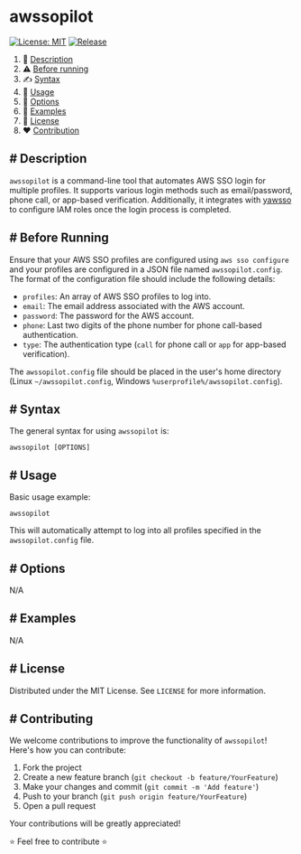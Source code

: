 # awssopilot

[![License: MIT](https://img.shields.io/github/license/username/awssopilot?color=orange&cache=none)](LICENSE)
[![Release](https://img.shields.io/github/v/release/username/awssopilot?color=green&label=Release)](https://github.com/username/awssopilot/releases/latest)

1. :notebook_with_decorative_cover: [Description](#-description)
2. :warning: [Before running](#-before-running)
3. :writing_hand: [Syntax](#-syntax)
4. :hammer: [Usage](#-usage)
5. :bookmark_tabs: [Options](#-options)
6. :monocle_face: [Examples](#-examples)
7. :page_with_curl: [License](#-license)
8. :heart: [Contribution](#-contributing)

## # Description

`awssopilot` is a command-line tool that automates AWS SSO login for multiple profiles. It supports various login methods such as email/password, phone call, or app-based verification. Additionally, it integrates with [yawsso](https://github.com/victorskl/yawsso) to configure IAM roles once the login process is completed.

## # Before Running

Ensure that your AWS SSO profiles are configured using `aws sso configure` and your profiles are configured in a JSON file named `awssopilot.config`. The format of the configuration file should include the following details:

- `profiles`: An array of AWS SSO profiles to log into.
- `email`: The email address associated with the AWS account.
- `password`: The password for the AWS account.
- `phone`: Last two digits of the phone number for phone call-based authentication.
- `type`: The authentication type (`call` for phone call or `app` for app-based verification).

The `awssopilot.config` file should be placed in the user's home directory (Linux `~/awssopilot.config`, Windows `%userprofile%/awssopilot.config`).

## # Syntax

The general syntax for using `awssopilot` is:

    awssopilot [OPTIONS]

## # Usage

Basic usage example:

    awssopilot

This will automatically attempt to log into all profiles specified in the `awssopilot.config` file.

## # Options

N/A

## # Examples

N/A

## # License

Distributed under the MIT License. See `LICENSE` for more information.

## # Contributing

We welcome contributions to improve the functionality of `awssopilot`! Here's how you can contribute:

1. Fork the project
2. Create a new feature branch (`git checkout -b feature/YourFeature`)
3. Make your changes and commit (`git commit -m 'Add feature'`)
4. Push to your branch (`git push origin feature/YourFeature`)
5. Open a pull request

Your contributions will be greatly appreciated!

:star: Feel free to contribute :star: